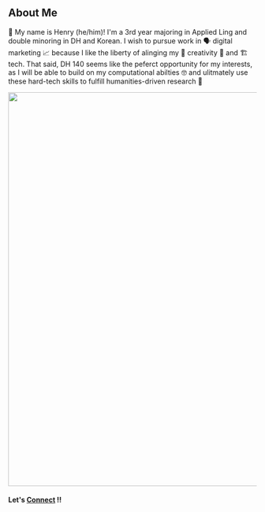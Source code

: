 ## About Me
👋 My name is Henry (he/him)! I'm a 3rd year majoring in Applied Ling and double minoring in DH and Korean. I wish to pursue work in 🗣 digital marketing 📈 because I like the liberty of alinging my 🎨 creativity 🤝 and 🏗 tech. That said, DH 140 seems like the peferct opportunity for my interests, as I will be able to build on my computational abilties 🤓 and ulitmately use these hard-tech skills to fulfill humanities-driven research 🤔 

<img src="https://user-images.githubusercontent.com/77145165/104112168-44f3b780-52a0-11eb-88b2-0724507146e5.JPG" width="600" height="800"/>

#### Let's [Connect](https://www.linkedin.com/in/hkhong/) ‼️
